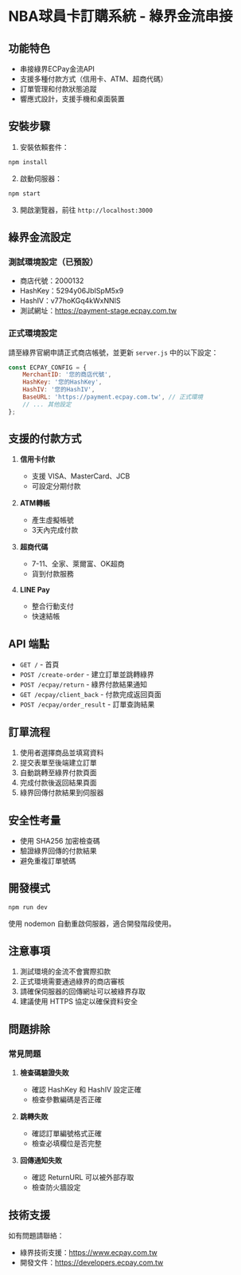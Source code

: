 # NBA球員卡訂購系統 - 綠界金流串接

## 功能特色
- 串接綠界ECPay金流API
- 支援多種付款方式（信用卡、ATM、超商代碼）
- 訂單管理和付款狀態追蹤
- 響應式設計，支援手機和桌面裝置

## 安裝步驟

1. 安裝依賴套件：
```bash
npm install
```

2. 啟動伺服器：
```bash
npm start
```

3. 開啟瀏覽器，前往 `http://localhost:3000`

## 綠界金流設定

### 測試環境設定（已預設）
- 商店代號：2000132
- HashKey：5294y06JbISpM5x9
- HashIV：v77hoKGq4kWxNNIS
- 測試網址：https://payment-stage.ecpay.com.tw

### 正式環境設定
請至綠界官網申請正式商店帳號，並更新 `server.js` 中的以下設定：

```javascript
const ECPAY_CONFIG = {
    MerchantID: '您的商店代號',
    HashKey: '您的HashKey',
    HashIV: '您的HashIV',
    BaseURL: 'https://payment.ecpay.com.tw', // 正式環境
    // ... 其他設定
};
```

## 支援的付款方式

1. **信用卡付款**
   - 支援 VISA、MasterCard、JCB
   - 可設定分期付款

2. **ATM轉帳**
   - 產生虛擬帳號
   - 3天內完成付款

3. **超商代碼**
   - 7-11、全家、萊爾富、OK超商
   - 貨到付款服務

4. **LINE Pay**
   - 整合行動支付
   - 快速結帳

## API 端點

- `GET /` - 首頁
- `POST /create-order` - 建立訂單並跳轉綠界
- `POST /ecpay/return` - 綠界付款結果通知
- `GET /ecpay/client_back` - 付款完成返回頁面
- `POST /ecpay/order_result` - 訂單查詢結果

## 訂單流程

1. 使用者選擇商品並填寫資料
2. 提交表單至後端建立訂單
3. 自動跳轉至綠界付款頁面
4. 完成付款後返回結果頁面
5. 綠界回傳付款結果到伺服器

## 安全性考量

- 使用 SHA256 加密檢查碼
- 驗證綠界回傳的付款結果
- 避免重複訂單號碼

## 開發模式

```bash
npm run dev
```

使用 nodemon 自動重啟伺服器，適合開發階段使用。

## 注意事項

1. 測試環境的金流不會實際扣款
2. 正式環境需要通過綠界的商店審核
3. 請確保伺服器的回傳網址可以被綠界存取
4. 建議使用 HTTPS 協定以確保資料安全

## 問題排除

### 常見問題

1. **檢查碼驗證失敗**
   - 確認 HashKey 和 HashIV 設定正確
   - 檢查參數編碼是否正確

2. **跳轉失敗**
   - 確認訂單編號格式正確
   - 檢查必填欄位是否完整

3. **回傳通知失敗**
   - 確認 ReturnURL 可以被外部存取
   - 檢查防火牆設定

## 技術支援

如有問題請聯絡：
- 綠界技術支援：https://www.ecpay.com.tw
- 開發文件：https://developers.ecpay.com.tw
